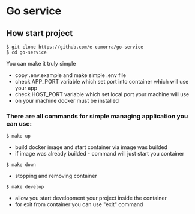 # Go service

## How start project

```
$ git clone https://github.com/e-camorra/go-service
$ cd go-service
```

You can make it truly simple

* copy .env.example and make simple .env file
* check APP_PORT variable which set port into container which will use your app
* check HOST_PORT variable which set local port your machine will use
* on your machine docker must be installed

### There are all commands for simple managing application you can use:

```
$ make up 
```

* build docker image and start container via image was builded
* if image was already builded - command will just start you container

```
$ make down 
``` 

* stopping and removing container

```
$ make develop 
``` 

* allow you start development your project inside the container
* for exit from container you can use "exit" command
